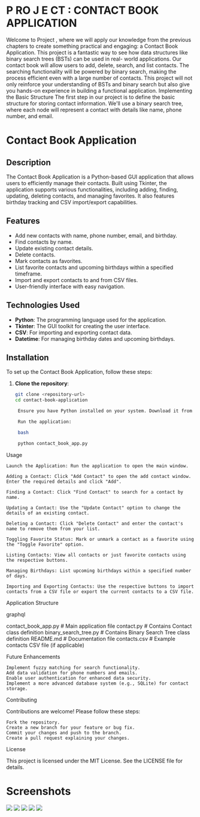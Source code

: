 # P RO J E CT : CONTACT BOOK APPLICATION

Welcome to Project , where we will apply our knowledge from the
previous chapters to create something practical and engaging: a
Contact Book Application. This project is a fantastic way to see how
data structures like binary search trees (BSTs) can be used in real-
world applications. Our contact book will allow users to add, delete,
search, and list contacts. The searching functionality will be powered
by binary search, making the process efficient even with a large
number of contacts.
This project will not only reinforce your understanding of BSTs and
binary search but also give you hands-on experience in building a
functional application.
Implementing the Basic Structure
The first step in our project is to define the basic structure for storing
contact information. We'll use a binary search tree, where each node
will represent a contact with details like name, phone number, and
email.

# Contact Book Application

## Description
The Contact Book Application is a Python-based GUI application that allows users to efficiently manage their contacts. Built using Tkinter, the application supports various functionalities, including adding, finding, updating, deleting contacts, and managing favorites. It also features birthday tracking and CSV import/export capabilities.

## Features
- Add new contacts with name, phone number, email, and birthday.
- Find contacts by name.
- Update existing contact details.
- Delete contacts.
- Mark contacts as favorites.
- List favorite contacts and upcoming birthdays within a specified timeframe.
- Import and export contacts to and from CSV files.
- User-friendly interface with easy navigation.

## Technologies Used
- **Python**: The programming language used for the application.
- **Tkinter**: The GUI toolkit for creating the user interface.
- **CSV**: For importing and exporting contact data.
- **Datetime**: For managing birthday dates and upcoming birthdays.

## Installation
To set up the Contact Book Application, follow these steps:

1. **Clone the repository**:
   ```bash
   git clone <repository-url>
   cd contact-book-application

    Ensure you have Python installed on your system. Download it from python.org.

    Run the application:

    bash

    python contact_book_app.py

Usage

    Launch the Application: Run the application to open the main window.

    Adding a Contact: Click "Add Contact" to open the add contact window. Enter the required details and click "Add".

    Finding a Contact: Click "Find Contact" to search for a contact by name.

    Updating a Contact: Use the "Update Contact" option to change the details of an existing contact.

    Deleting a Contact: Click "Delete Contact" and enter the contact's name to remove them from your list.

    Toggling Favorite Status: Mark or unmark a contact as a favorite using the "Toggle Favorite" option.

    Listing Contacts: View all contacts or just favorite contacts using the respective buttons.

    Managing Birthdays: List upcoming birthdays within a specified number of days.

    Importing and Exporting Contacts: Use the respective buttons to import contacts from a CSV file or export the current contacts to a CSV file.

Application Structure

graphql

contact_book_app.py         # Main application file
contact.py                  # Contains Contact class definition
binary_search_tree.py       # Contains Binary Search Tree class definition
README.md                   # Documentation file
contacts.csv                # Example contacts CSV file (if applicable)

Future Enhancements

    Implement fuzzy matching for search functionality.
    Add data validation for phone numbers and emails.
    Enable user authentication for enhanced data security.
    Implement a more advanced database system (e.g., SQLite) for contact storage.

Contributing

Contributions are welcome! Please follow these steps:

    Fork the repository.
    Create a new branch for your feature or bug fix.
    Commit your changes and push to the branch.
    Create a pull request explaining your changes.

License

This project is licensed under the MIT License. See the LICENSE file for details.


# Screenshots 

![](screenshots/image_5.png)
![](screenshots/image_4.png)
![](screenshots/image_3.png)
![](screenshots/image_2.png)
![](screenshots/image.png)
